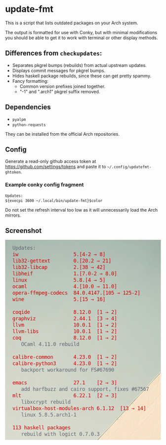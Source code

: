 # update-fmt

This is a script that lists outdated packages on your Arch system.

The output is formatted for use with Conky, but with minimal modifications you should be able to get it to work with terminal or other display methods.

## Differences from `checkupdates`:

- Separates pkgrel bumps (rebuilds) from actual upstream updates.
- Displays commit messages for pkgrel bumps.
- Hides haskell package rebuilds, since these can get pretty spammy.
- Fancy formatting:
  - Common version prefixes joined together.
  - "-1" and ".arch1" pkgrel suffix removed.

## Dependencies

- `pyalpm`
- `python-requests`

They can be installed from the official Arch repositories.

## Config

Generate a read-only github access token at https://github.com/settings/tokens and paste it to `~/.config/updatefmt-ghtoken`.


### Example conky config fragment

```
Updates:
${execpi 3600 ~/.local/bin/update-fmt}$color
```

Do not set the refresh interval too low as it will unnecessarily load the Arch mirrors.

## Screenshot

![](updatefmt.png)
